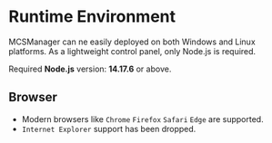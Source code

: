 # Runtime Environment

MCSManager can ne easily deployed on both Windows and Linux platforms. As a lightweight control panel, only Node.js is required.

Required **Node.js** version: **14.17.6** or above.

## Browser

- Modern browsers like `Chrome` `Firefox` `Safari` `Edge` are supported.
- `Internet Explorer` support has been dropped. 
